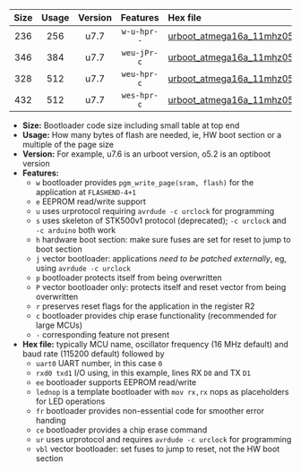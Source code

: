 |Size|Usage|Version|Features|Hex file|
|:-:|:-:|:-:|:-:|:--|
|236|256|u7.7|`w-u-hpr--`|[urboot_atmega16a_11mhz0592_19200bps_uart0_rxd0_txd1_lednop_fr_ur.hex](https://raw.githubusercontent.com/stefanrueger/urboot.hex/main/mcus/atmega16a/fcpu_11mhz0592/19200_bps/urboot_atmega16a_11mhz0592_19200bps_uart0_rxd0_txd1_lednop_fr_ur.hex)|
|346|384|u7.7|`weu-jPr-c`|[urboot_atmega16a_11mhz0592_19200bps_uart0_rxd0_txd1_ee_lednop_fr_ce_ur_vbl.hex](https://raw.githubusercontent.com/stefanrueger/urboot.hex/main/mcus/atmega16a/fcpu_11mhz0592/19200_bps/urboot_atmega16a_11mhz0592_19200bps_uart0_rxd0_txd1_ee_lednop_fr_ce_ur_vbl.hex)|
|328|512|u7.7|`weu-hpr-c`|[urboot_atmega16a_11mhz0592_19200bps_uart0_rxd0_txd1_ee_lednop_fr_ce_ur.hex](https://raw.githubusercontent.com/stefanrueger/urboot.hex/main/mcus/atmega16a/fcpu_11mhz0592/19200_bps/urboot_atmega16a_11mhz0592_19200bps_uart0_rxd0_txd1_ee_lednop_fr_ce_ur.hex)|
|432|512|u7.7|`wes-hpr-c`|[urboot_atmega16a_11mhz0592_19200bps_uart0_rxd0_txd1_ee_lednop_fr_ce.hex](https://raw.githubusercontent.com/stefanrueger/urboot.hex/main/mcus/atmega16a/fcpu_11mhz0592/19200_bps/urboot_atmega16a_11mhz0592_19200bps_uart0_rxd0_txd1_ee_lednop_fr_ce.hex)|

- **Size:** Bootloader code size including small table at top end
- **Usage:** How many bytes of flash are needed, ie, HW boot section or a multiple of the page size
- **Version:** For example, u7.6 is an urboot version, o5.2 is an optiboot version
- **Features:**
  + `w` bootloader provides `pgm_write_page(sram, flash)` for the application at `FLASHEND-4+1`
  + `e` EEPROM read/write support
  + `u` uses urprotocol requiring `avrdude -c urclock` for programming
  + `s` uses skeleton of STK500v1 protocol (deprecated); `-c urclock` and `-c arduino` both work
  + `h` hardware boot section: make sure fuses are set for reset to jump to boot section
  + `j` vector bootloader: applications *need to be patched externally*, eg, using `avrdude -c urclock`
  + `p` bootloader protects itself from being overwritten
  + `P` vector bootloader only: protects itself and reset vector from being overwritten
  + `r` preserves reset flags for the application in the register R2
  + `c` bootloader provides chip erase functionality (recommended for large MCUs)
  + `-` corresponding feature not present
- **Hex file:** typically MCU name, oscillator frequency (16 MHz default) and baud rate (115200 default) followed by
  + `uart0` UART number, in this case `0`
  + `rxd0 txd1` I/O using, in this example, lines RX `D0` and TX `D1`
  + `ee` bootloader supports EEPROM read/write
  + `lednop` is a template bootloader with `mov rx,rx` nops as placeholders for LED operations
  + `fr` bootloader provides non-essential code for smoother error handing
  + `ce` bootloader provides a chip erase command
  + `ur` uses urprotocol and requires `avrdude -c urclock` for programming
  + `vbl` vector bootloader: set fuses to jump to reset, not the HW boot section
